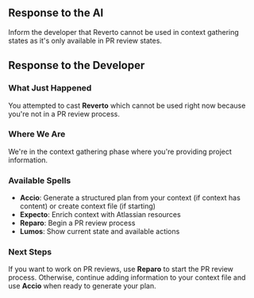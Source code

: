 ## Response to the AI

Inform the developer that Reverto cannot be used in context gathering states as it's only available in PR review states.

## Response to the Developer

### What Just Happened

You attempted to cast **Reverto** which cannot be used right now because you're not in a PR review process.

### Where We Are

We're in the context gathering phase where you're providing project information.

### Available Spells

- **Accio**: Generate a structured plan from your context (if context has content) or create context file (if starting)
- **Expecto**: Enrich context with Atlassian resources
- **Reparo**: Begin a PR review process
- **Lumos**: Show current state and available actions

### Next Steps

If you want to work on PR reviews, use **Reparo** to start the PR review process. Otherwise, continue adding information to your context file and use **Accio** when ready to generate your plan.
